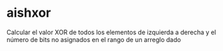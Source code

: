 # aishxor
Calcular el valor XOR de todos los elementos de izquierda a derecha y el número de bits no asignados en el rango de un arreglo dado
